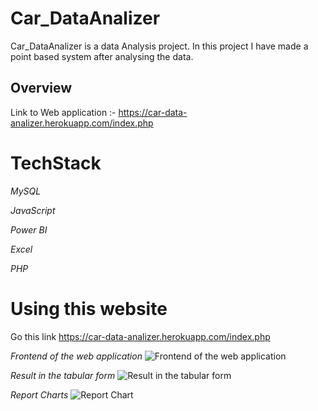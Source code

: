 # Car_DataAnalizer

Car_DataAnalizer is a data Analysis project. In this project I have made a point based system after analysing the data.
## Overview


Link to Web application :- https://car-data-analizer.herokuapp.com/index.php
# TechStack


_MySQL_

_JavaScript_

_Power BI_

_Excel_

_PHP_

# Using this website

Go this link https://car-data-analizer.herokuapp.com/index.php

*Frontend of the web application*
![Frontend of the web application](https://user-images.githubusercontent.com/78135334/170882240-6bb838b6-2af3-4e41-8ca3-9bb8371dab32.png)

*Result in the tabular form*
![Result in the tabular form](https://user-images.githubusercontent.com/78135334/170882244-873faf64-f640-4ff9-b4a6-fb70c4ac767e.png)

*Report Charts*
![Report Chart](https://user-images.githubusercontent.com/78135334/170882245-38d18d1e-5e5e-4d36-a7c3-78405f18c9b6.png)
